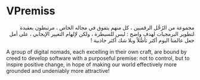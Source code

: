 # VPremiss

<div dir="rtl">
مجموعة من الرُحَّل الرقميين ، كل منهم يتفوق في مجاله الخاص ، مرتبطون بعقيدة لتطوير البرمجيات لهدف واضح : ليس للسيطرة ، ولكن لإلهام التغيير الإيجابي ، على أمل جعل عالمنا اليوم أكثر تأصُّلاً وبلا شك أكثر جاذبية !
</div>

A group of digital nomads, each excelling in their own craft, are bound by creed to develop software with a purposeful premise: not to control, but to inspire positive change, in hope of making our world effectively more grounded and undeniably more attractive!
